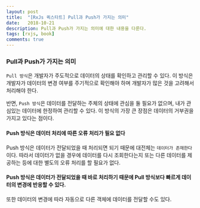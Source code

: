 ```yaml
---
layout: post
title:  "[RxJs 퀵스타트] Pull과 Push가 가지는 의미"
date:   2018-10-21
description: Pull과 Push가 가지는 의미에 대한 내용을 다룬다.
tags: [rxjs, book]
comments: true
---
```

### Pull과 Push가 가지는 의미
`Pull 방식`은 개발자가 주도적으로 데이터의 상태를 확인하고 관리할 수 있다. 이 방식은 개발자가 데이터의 변경 여부를 주기적으로 확인해야 하며
개발자가 많은 것을 고려해서 처리해야 한다.

반면, `Push 방식`은 데이터를 전달하는 주체의 상태에 관심을 둘 필요가 없으며, 내가 관심있는 데이터에 한정하여 관리할 수 있다.
이 방식의 가장 큰 장점은 데이터의 거부권을 가지고 있다는 점이다.

#### Push 방식은 데이터 처리에 따른 오류 처리가 필요 없다
Push 방식은 데이터가 전달되었을 때 처리되면 되기 때문에 대전체는 `데이터가 존재한다` 이다. 따라서 데이터가 없을 경우에
데이터를 다시 조회한다는지 또는 다른 데이터를 제공하는 등에 대한 별도의 오류 처리를 할 필요가 없다.

#### Push 방식은 데이터가 전달되었을 때 바로 처리하기 때문에 Pull 방식보다 빠르게 데이터의 변경에 반응할 수 있다.
또한 데이터의 변경에 따라 자동으로 다른 객체에 데이터를 전달할 수도 있다.